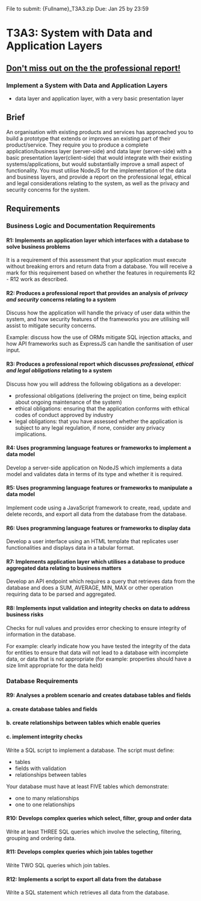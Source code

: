 File to submit: {Fullname}_T3A3.zip
Due: Jan 25 by 23:59
# T3A3: System with Data and Application Layers
## [Don't miss out on the the professional report!](REPORT.md)
### Implement a System with Data and Application Layers

- data layer and application layer, with a very basic presentation layer
## Brief
An organisation with existing products and services has approached you to build a prototype that extends or improves an existing part of their product/service. They require you to produce a complete application/business layer (server-side) and data layer (server-side) with a basic presentation layer(client-side) that would integrate with their existing systems/applications, but would substantially improve a small aspect of functionality. You must utilise NodeJS for the implementation of the data and business layers, and provide a report on the professional legal, ethical and legal considerations relating to the system, as well as the privacy and security concerns for the system.
## Requirements
### Business Logic and Documentation Requirements
#### R1: Implements an application layer which interfaces with a database to solve business problems
It is a requirement of this assessment that your application must execute without breaking errors and return data from a database. You will receive a mark for this requirement based on whether the features in requirements R2 - R12 work as described.
#### R2: Produces a professional report that provides an analysis of *privacy and security* concerns relating to a system
Discuss how the application will handle the privacy of user data within the system, and how security features of the frameworks you are utilising will assist to mitigate security concerns.

Example: discuss how the use of ORMs mitigate SQL injection attacks, and how API frameworks such as ExpressJS can handle the sanitisation of user input.
#### R3: Produces a professional report which discusses *professional, ethical and legal obligations* relating to a system
Discuss how you will address the following obligations as a developer:
- professional obligations (delivering the project on time, being explicit about ongoing maintenance of the system)
- ethical obligations: ensuring that the application conforms with ethical codes of conduct approved by industry
- legal obligations: that you have assessed whether the application is subject to any legal regulation, if none, consider any privacy implications.
#### R4: Uses programming language features or frameworks to implement a data model
Develop a server-side application on NodeJS which implements a data model and validates data in terms of its type and whether it is required.
#### R5: Uses programming language features or frameworks to manipulate a data model
Implement code using a JavaScript framework to create, read, update and delete records, and export all data from the database from the database.
#### R6: Uses programming language features or frameworks to display data
Develop a user interface using an HTML template that replicates user functionalities and displays data in a tabular format.
#### R7: Implements application layer which utilises a database to produce aggregated data relating to business matters
Develop an API endpoint which requires a query that retrieves data from the database and does a SUM, AVERAGE, MIN, MAX or other operation requiring data to be parsed and aggregated.
#### R8: Implements input validation and integrity checks on data to address business risks
Checks for null values and provides error checking to ensure integrity of information in the database.

For example: clearly indicate how you have tested the integrity of the data for entities to ensure that data will not lead to a database with incomplete data, or data that is not appropriate (for example: properties should have a size limit appropriate for the data held)
### Database Requirements
#### R9: Analyses a problem scenario and creates database tables and fields
#### a. create database tables and fields
#### b. create relationships between tables which enable queries
#### c. implement integrity checks
Write a SQL script to implement a database. The script must define:

- tables
- fields with validation
- relationships between tables

Your database must have at least FIVE tables which demonstrate:
- one to many relationships
- one to one relationships
#### R10: Develops complex queries which select, filter, group and order data
Write at least THREE SQL queries which involve the selecting, filtering, grouping and ordering data.
#### R11: Develops complex queries which join tables together
Write TWO SQL queries which join tables.
#### R12: Implements a script to export all data from the database
Write a SQL statement which retrieves all data from the database.
